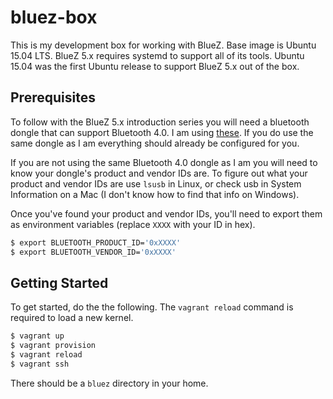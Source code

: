 # bluez-box

This is my development box for working with BlueZ. Base image is Ubuntu 15.04
LTS. BlueZ 5.x requires systemd to support all of its tools. Ubuntu 15.04 was
the first Ubuntu release to support BlueZ 5.x out of the box.

## Prerequisites

To follow with the BlueZ 5.x introduction series you will need a bluetooth
dongle that can support Bluetooth 4.0. I am using [these][1]. If you do
use the same dongle as I am everything should already be configured for you.

If you are not using the same Bluetooth 4.0 dongle as I am you will need to
know your dongle's product and vendor IDs are. To figure out what your product
and vendor IDs are use `lsusb` in Linux, or check usb in System Information on
a Mac (I don't know how to find that info on Windows).

Once you've found your product and vendor IDs, you'll need to export them as
environment variables (replace `XXXX` with your ID in hex).

```sh
$ export BLUETOOTH_PRODUCT_ID='0xXXXX'
$ export BLUETOOTH_VENDOR_ID='0xXXXX'
```

## Getting Started

To get started, do the the following. The `vagrant reload` command is required
to load a new kernel.

```sh
$ vagrant up
$ vagrant provision
$ vagrant reload
$ vagrant ssh
```

There should be a `bluez` directory in your home.

[1]: http://www.amazon.com/BATTOP-Bluetooth-Dongle-Receiver-Chipset/dp/B00IMALQ94
